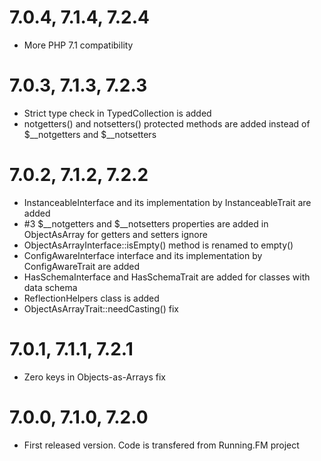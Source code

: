 7.0.4, 7.1.4, 7.2.4
===================
* More PHP 7.1 compatibility

7.0.3, 7.1.3, 7.2.3
===================
* Strict type check in TypedCollection is added
* notgetters() and notsetters() protected methods are added instead of $__notgetters and $__notsetters

7.0.2, 7.1.2, 7.2.2
===================
* InstanceableInterface and its implementation by InstanceableTrait are added
* \#3 $__notgetters and $__notsetters properties are added in ObjectAsArray for getters and setters ignore
* ObjectAsArrayInterface::isEmpty() method is renamed to empty()
* ConfigAwareInterface interface and its implementation by ConfigAwareTrait are added
* HasSchemaInterface and HasSchemaTrait are added for classes with data schema
* ReflectionHelpers class is added
* ObjectAsArrayTrait::needCasting() fix

7.0.1, 7.1.1, 7.2.1
===================
* Zero keys in Objects-as-Arrays fix

7.0.0, 7.1.0, 7.2.0
===================
* First released version. Code is transfered from Running.FM project